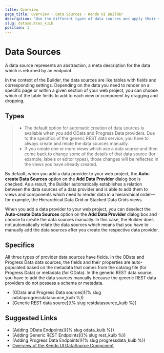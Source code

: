 ```yaml
---
title: Overview
page_title: Overview - Data Sources - Kendo UI Builder
description: "Use the different types of data sources and apply their specifics when working with the Kendo UI Builder."
slug: datasources_kuib
position: 1
---
```


# Data Sources

A data source represents an abstraction, a meta description for the data which is returned by an endpoint.

In the context of the Builder, the data sources are like tables with fields and corresponding settings. Depending on the data you need to render on a specific page or within a given section of your web project, you can choose which of the table fields to add to each view or component by dragging and dropping.

## Types

> * The default option for automatic creation of data sources is available when you add OData and Progress Data providers. Due to the specifics of the generic REST data service, you have to always create and relate the data sources manually.
> * If you create one or more views which use a data source and then come back to change some of the details of that data source (for example, labels or editor types), those changes will be reflected in the views you have already created.

By default, when you add a data provider to your web project, the **Auto-create Data Sources** option on the **Add Data Provider** dialog box is checked. As a result, the Builder automatically establishes a relation between the data sources of a data provider and is able to add them to views and components which need to render data in a hierarchical order&mdash;for example, the Hierarchical Data Grid or Stacked Data Grids views.

When you add a data provider to your web project, you can deselect the **Auto-create Data Sources** option on the **Add Data Provider** dialog box and choose to create the data sources manually. In this case, the Builder does not automatically relate the data sources which means that you have to manually add the data sources after you create the respective data provider.

## Specifics

All three types of provider data sources have fields. In the OData and Progress Data data sources, the fields and their properties are auto-populated based on the metadata that comes from the catalog file (for Progress Data) or metadata (for OData). In the generic REST data source, you have to add the data sources manually because the generic REST data providers do not possess a schema or metadata.

* [OData and Progress Data sources]({% slug odataprogressdatasource_kuib %})
* [Generic REST data source]({% slug restdatasource_kuib %})

## Suggested Links

* [Adding OData Endpoints]({% slug odata_kuib %})
* [Adding Generic REST Endpoints]({% slug rest_kuib %})
* [Adding Progress Data Endpoints]({% slug progressdata_kuib %})
* [Overview of the Kendo UI DataSource Component](https://docs.telerik.com/kendo-ui/framework/datasource/overview)
